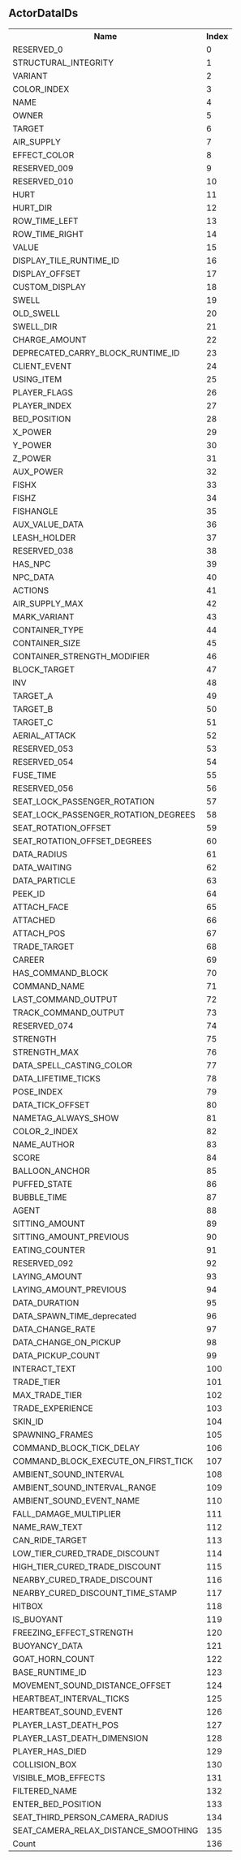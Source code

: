 ## ActorDataIDs

<table><tr><th>Name</th><th>Index</th><tr><td>RESERVED_0</td><td>0</td></tr><tr><td>STRUCTURAL_INTEGRITY</td><td>1</td></tr><tr><td>VARIANT</td><td>2</td></tr><tr><td>COLOR_INDEX</td><td>3</td></tr><tr><td>NAME</td><td>4</td></tr><tr><td>OWNER</td><td>5</td></tr><tr><td>TARGET</td><td>6</td></tr><tr><td>AIR_SUPPLY</td><td>7</td></tr><tr><td>EFFECT_COLOR</td><td>8</td></tr><tr><td>RESERVED_009</td><td>9</td></tr><tr><td>RESERVED_010</td><td>10</td></tr><tr><td>HURT</td><td>11</td></tr><tr><td>HURT_DIR</td><td>12</td></tr><tr><td>ROW_TIME_LEFT</td><td>13</td></tr><tr><td>ROW_TIME_RIGHT</td><td>14</td></tr><tr><td>VALUE</td><td>15</td></tr><tr><td>DISPLAY_TILE_RUNTIME_ID</td><td>16</td></tr><tr><td>DISPLAY_OFFSET</td><td>17</td></tr><tr><td>CUSTOM_DISPLAY</td><td>18</td></tr><tr><td>SWELL</td><td>19</td></tr><tr><td>OLD_SWELL</td><td>20</td></tr><tr><td>SWELL_DIR</td><td>21</td></tr><tr><td>CHARGE_AMOUNT</td><td>22</td></tr><tr><td>DEPRECATED_CARRY_BLOCK_RUNTIME_ID</td><td>23</td></tr><tr><td>CLIENT_EVENT</td><td>24</td></tr><tr><td>USING_ITEM</td><td>25</td></tr><tr><td>PLAYER_FLAGS</td><td>26</td></tr><tr><td>PLAYER_INDEX</td><td>27</td></tr><tr><td>BED_POSITION</td><td>28</td></tr><tr><td>X_POWER</td><td>29</td></tr><tr><td>Y_POWER</td><td>30</td></tr><tr><td>Z_POWER</td><td>31</td></tr><tr><td>AUX_POWER</td><td>32</td></tr><tr><td>FISHX</td><td>33</td></tr><tr><td>FISHZ</td><td>34</td></tr><tr><td>FISHANGLE</td><td>35</td></tr><tr><td>AUX_VALUE_DATA</td><td>36</td></tr><tr><td>LEASH_HOLDER</td><td>37</td></tr><tr><td>RESERVED_038</td><td>38</td></tr><tr><td>HAS_NPC</td><td>39</td></tr><tr><td>NPC_DATA</td><td>40</td></tr><tr><td>ACTIONS</td><td>41</td></tr><tr><td>AIR_SUPPLY_MAX</td><td>42</td></tr><tr><td>MARK_VARIANT</td><td>43</td></tr><tr><td>CONTAINER_TYPE</td><td>44</td></tr><tr><td>CONTAINER_SIZE</td><td>45</td></tr><tr><td>CONTAINER_STRENGTH_MODIFIER</td><td>46</td></tr><tr><td>BLOCK_TARGET</td><td>47</td></tr><tr><td>INV</td><td>48</td></tr><tr><td>TARGET_A</td><td>49</td></tr><tr><td>TARGET_B</td><td>50</td></tr><tr><td>TARGET_C</td><td>51</td></tr><tr><td>AERIAL_ATTACK</td><td>52</td></tr><tr><td>RESERVED_053</td><td>53</td></tr><tr><td>RESERVED_054</td><td>54</td></tr><tr><td>FUSE_TIME</td><td>55</td></tr><tr><td>RESERVED_056</td><td>56</td></tr><tr><td>SEAT_LOCK_PASSENGER_ROTATION</td><td>57</td></tr><tr><td>SEAT_LOCK_PASSENGER_ROTATION_DEGREES</td><td>58</td></tr><tr><td>SEAT_ROTATION_OFFSET</td><td>59</td></tr><tr><td>SEAT_ROTATION_OFFSET_DEGREES</td><td>60</td></tr><tr><td>DATA_RADIUS</td><td>61</td></tr><tr><td>DATA_WAITING</td><td>62</td></tr><tr><td>DATA_PARTICLE</td><td>63</td></tr><tr><td>PEEK_ID</td><td>64</td></tr><tr><td>ATTACH_FACE</td><td>65</td></tr><tr><td>ATTACHED</td><td>66</td></tr><tr><td>ATTACH_POS</td><td>67</td></tr><tr><td>TRADE_TARGET</td><td>68</td></tr><tr><td>CAREER</td><td>69</td></tr><tr><td>HAS_COMMAND_BLOCK</td><td>70</td></tr><tr><td>COMMAND_NAME</td><td>71</td></tr><tr><td>LAST_COMMAND_OUTPUT</td><td>72</td></tr><tr><td>TRACK_COMMAND_OUTPUT</td><td>73</td></tr><tr><td>RESERVED_074</td><td>74</td></tr><tr><td>STRENGTH</td><td>75</td></tr><tr><td>STRENGTH_MAX</td><td>76</td></tr><tr><td>DATA_SPELL_CASTING_COLOR</td><td>77</td></tr><tr><td>DATA_LIFETIME_TICKS</td><td>78</td></tr><tr><td>POSE_INDEX</td><td>79</td></tr><tr><td>DATA_TICK_OFFSET</td><td>80</td></tr><tr><td>NAMETAG_ALWAYS_SHOW</td><td>81</td></tr><tr><td>COLOR_2_INDEX</td><td>82</td></tr><tr><td>NAME_AUTHOR</td><td>83</td></tr><tr><td>SCORE</td><td>84</td></tr><tr><td>BALLOON_ANCHOR</td><td>85</td></tr><tr><td>PUFFED_STATE</td><td>86</td></tr><tr><td>BUBBLE_TIME</td><td>87</td></tr><tr><td>AGENT</td><td>88</td></tr><tr><td>SITTING_AMOUNT</td><td>89</td></tr><tr><td>SITTING_AMOUNT_PREVIOUS</td><td>90</td></tr><tr><td>EATING_COUNTER</td><td>91</td></tr><tr><td>RESERVED_092</td><td>92</td></tr><tr><td>LAYING_AMOUNT</td><td>93</td></tr><tr><td>LAYING_AMOUNT_PREVIOUS</td><td>94</td></tr><tr><td>DATA_DURATION</td><td>95</td></tr><tr><td>DATA_SPAWN_TIME_deprecated</td><td>96</td></tr><tr><td>DATA_CHANGE_RATE</td><td>97</td></tr><tr><td>DATA_CHANGE_ON_PICKUP</td><td>98</td></tr><tr><td>DATA_PICKUP_COUNT</td><td>99</td></tr><tr><td>INTERACT_TEXT</td><td>100</td></tr><tr><td>TRADE_TIER</td><td>101</td></tr><tr><td>MAX_TRADE_TIER</td><td>102</td></tr><tr><td>TRADE_EXPERIENCE</td><td>103</td></tr><tr><td>SKIN_ID</td><td>104</td></tr><tr><td>SPAWNING_FRAMES</td><td>105</td></tr><tr><td>COMMAND_BLOCK_TICK_DELAY</td><td>106</td></tr><tr><td>COMMAND_BLOCK_EXECUTE_ON_FIRST_TICK</td><td>107</td></tr><tr><td>AMBIENT_SOUND_INTERVAL</td><td>108</td></tr><tr><td>AMBIENT_SOUND_INTERVAL_RANGE</td><td>109</td></tr><tr><td>AMBIENT_SOUND_EVENT_NAME</td><td>110</td></tr><tr><td>FALL_DAMAGE_MULTIPLIER</td><td>111</td></tr><tr><td>NAME_RAW_TEXT</td><td>112</td></tr><tr><td>CAN_RIDE_TARGET</td><td>113</td></tr><tr><td>LOW_TIER_CURED_TRADE_DISCOUNT</td><td>114</td></tr><tr><td>HIGH_TIER_CURED_TRADE_DISCOUNT</td><td>115</td></tr><tr><td>NEARBY_CURED_TRADE_DISCOUNT</td><td>116</td></tr><tr><td>NEARBY_CURED_DISCOUNT_TIME_STAMP</td><td>117</td></tr><tr><td>HITBOX</td><td>118</td></tr><tr><td>IS_BUOYANT</td><td>119</td></tr><tr><td>FREEZING_EFFECT_STRENGTH</td><td>120</td></tr><tr><td>BUOYANCY_DATA</td><td>121</td></tr><tr><td>GOAT_HORN_COUNT</td><td>122</td></tr><tr><td>BASE_RUNTIME_ID</td><td>123</td></tr><tr><td>MOVEMENT_SOUND_DISTANCE_OFFSET</td><td>124</td></tr><tr><td>HEARTBEAT_INTERVAL_TICKS</td><td>125</td></tr><tr><td>HEARTBEAT_SOUND_EVENT</td><td>126</td></tr><tr><td>PLAYER_LAST_DEATH_POS</td><td>127</td></tr><tr><td>PLAYER_LAST_DEATH_DIMENSION</td><td>128</td></tr><tr><td>PLAYER_HAS_DIED</td><td>129</td></tr><tr><td>COLLISION_BOX</td><td>130</td></tr><tr><td>VISIBLE_MOB_EFFECTS</td><td>131</td></tr><tr><td>FILTERED_NAME</td><td>132</td></tr><tr><td>ENTER_BED_POSITION</td><td>133</td></tr><tr><td>SEAT_THIRD_PERSON_CAMERA_RADIUS</td><td>134</td></tr><tr><td>SEAT_CAMERA_RELAX_DISTANCE_SMOOTHING</td><td>135</td></tr><tr><td>Count</td><td>136</td></tr></table>